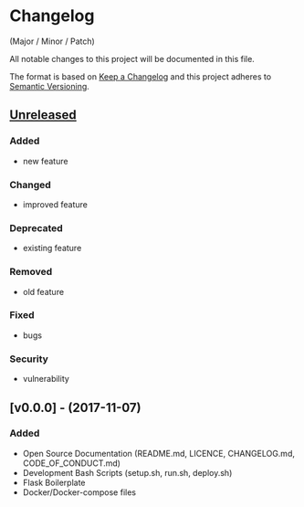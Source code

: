 # Changelog
(Major / Minor / Patch)

All notable changes to this project will be documented in this file.

The format is based on [Keep a Changelog](http://keepachangelog.com/en/1.0.0/)
and this project adheres to [Semantic Versioning](http://semver.org/spec/v2.0.0.html).

## [Unreleased]
### Added
- new feature

### Changed
- improved feature 

### Deprecated
- existing feature

### Removed
- old feature

### Fixed
- bugs

### Security
- vulnerability

## [v0.0.0] - (2017-11-07)
### Added
- Open Source Documentation (README.md, LICENCE, CHANGELOG.md, CODE_OF_CONDUCT.md)
- Development Bash Scripts (setup.sh, run.sh, deploy.sh)
- Flask Boilerplate
- Docker/Docker-compose files


[Unreleased]: https://github.com/VikashKothary/android-app-life/compare/v0.0.0...HEAD
[v0.1.0]: https://github.com/VikashKothary/android-app-life/compare/v0.0.0...v0.1.0